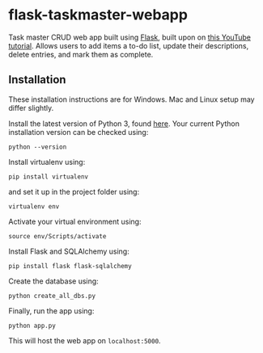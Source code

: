 # flask-taskmaster-webapp
Task master CRUD web app built using [Flask](https://flask.palletsprojects.com/), built upon on [this YouTube tutorial](https://www.youtube.com/watch?v=Z1RJmh_OqeA). Allows users to add items a to-do list, update their descriptions, delete entries, and mark them as complete.

## Installation
These installation instructions are for Windows. Mac and Linux setup may differ slightly.

Install the latest version of Python 3, found [here](https://www.python.org/downloads/). Your current Python installation version can be checked using:

```
python --version
```

Install virtualenv using:

```
pip install virtualenv
```

and set it up in the project folder using:

```
virtualenv env
```

Activate your virtual environment using:

```
source env/Scripts/activate
```

Install Flask and SQLAlchemy using:

```
pip install flask flask-sqlalchemy
```

Create the database using:

```
python create_all_dbs.py
```

Finally, run the app using:

```
python app.py
```

This will host the web app on `localhost:5000`.
